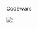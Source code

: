 <div id="kata">
  <p>Codewars</p>
  <img src="https://www.codewars.com/users/V0lms/badges/large"></immg>
</div>

<!--
**V0lms/V0lms** is a ✨ _special_ ✨ repository because its `README.md` (this file) appears on your GitHub profile.

Here are some ideas to get you started:

- 🔭 I’m currently working on ...
- 🌱 I’m currently learning ...
- 👯 I’m looking to collaborate on ...
- 🤔 I’m looking for help with ...
- 💬 Ask me about ...
- 📫 How to reach me: ...
- 😄 Pronouns: ...
- ⚡ Fun fact: ...
-->

